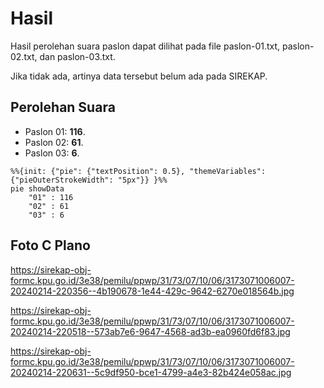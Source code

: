 # Hasil

Hasil perolehan suara paslon dapat dilihat pada file paslon-01.txt, paslon-02.txt, dan paslon-03.txt.

Jika tidak ada, artinya data tersebut belum ada pada SIREKAP.

## Perolehan Suara

 * Paslon 01: **116**.
 * Paslon 02: **61**.
 * Paslon 03: **6**.

```mermaid
%%{init: {"pie": {"textPosition": 0.5}, "themeVariables": {"pieOuterStrokeWidth": "5px"}} }%%
pie showData
    "01" : 116
    "02" : 61
    "03" : 6
```
## Foto C Plano

https://sirekap-obj-formc.kpu.go.id/3e38/pemilu/ppwp/31/73/07/10/06/3173071006007-20240214-220356--4b190678-1e44-429c-9642-6270e018564b.jpg

https://sirekap-obj-formc.kpu.go.id/3e38/pemilu/ppwp/31/73/07/10/06/3173071006007-20240214-220518--573ab7e6-9647-4568-ad3b-ea0960fd6f83.jpg

https://sirekap-obj-formc.kpu.go.id/3e38/pemilu/ppwp/31/73/07/10/06/3173071006007-20240214-220631--5c9df950-bce1-4799-a4e3-82b424e058ac.jpg
